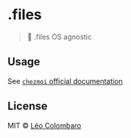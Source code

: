 # .files

> 🔧 .files OS agnostic


## Usage

See [`chezmoi` official documentation](https://www.chezmoi.io/)


## License

MIT © [Léo Colombaro](https://colombaro.fr)

